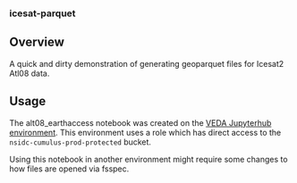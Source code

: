 ### icesat-parquet

## Overview
A quick and dirty demonstration of generating geoparquet files for Icesat2 Atl08 data.

## Usage
The alt08_earthaccess notebook was created on the [VEDA Jupyterhub environment](https://nasa-impact.github.io/veda-docs/services/jupyterhub.html).  This environment uses a role which has direct access to the `nsidc-cumulus-prod-protected` bucket.

Using this notebook in another environment might require some changes to how files are opened via fsspec.
